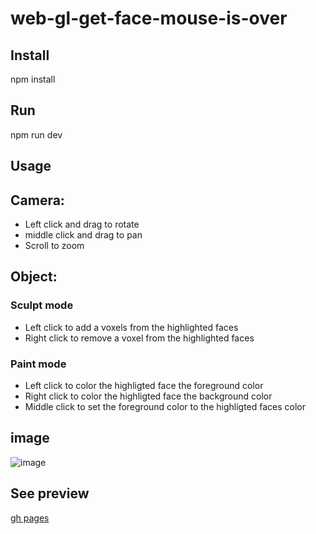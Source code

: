 # web-gl-get-face-mouse-is-over
## Install

npm install

## Run

npm run dev

## Usage


## Camera:
- Left click and drag to rotate
- middle click and drag to pan
- Scroll to zoom
## Object:

### Sculpt mode
- Left click to add a voxels from the highlighted faces
- Right click to remove a voxel from the highlighted faces

### Paint mode
- Left click to color the highligted face the foreground color
- Right click to color the highligted face the background color
- Middle click to set the foreground color to the highligted faces color
## image

![image](https://user-images.githubusercontent.com/66787043/226139708-499bd261-7b12-476b-96f2-455f04f4e59f.png)

## See preview


[gh pages](https://thiago099.github.io/voxel-modeler/)
